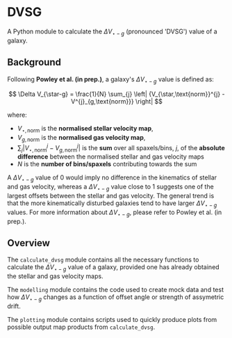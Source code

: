 # DVSG
A Python module to calculate the $\Delta V_{\star-g}$ (pronounced 'DVSG') value of a galaxy.

## Background
Following **Powley et al. (in prep.)**, a galaxy's $\Delta V_{\star-g}$ value is defined as:

$$
\Delta V_{\star-g} = \frac{1}{N} \sum_{j} \left| {V_{\star,\text{norm}}^{j} - V^{j}_{g,\text{norm}}} \right|
$$

where:
- $V_{\star,\text{norm}}$ is the **normalised stellar velocity map**,
- $V_{g,\text{norm}}$ is the **normalised gas velocity map**,
- $\sum_{j} \left| {V_{\star,\text{norm}}^{j} - V^{j}_{g,\text{norm}}} \right|$ is the **sum** over all spaxels/bins, $j$, of the **absolute difference** between the normalised stellar and gas velocity maps
- $N$ is the **number of bins/spaxels** contributing towards the sum

A $\Delta V_{\star-g}$ value of 0 would imply no difference in the kinematics of stellar and gas velocity, whereas a $\Delta V_{\star-g}$ value close to 1 suggests one of the largest offsets between the stellar and gas velocity. The general trend is that the more kinematically disturbed galaxies tend to have larger $\Delta V_{\star-g}$ values. For more information about $\Delta V_{\star-g}$, please refer to Powley et al. (in prep.).

## Overview

The `calculate_dvsg` module contains all the necessary functions to calculate the $\Delta V_{\star-g}$ value of a galaxy, provided one has already obtained the stellar and gas velocity maps.

The `modelling` module contains the code used to create mock data and test how $\Delta V_{\star-g}$ changes as a function of offset angle or strength of assymetric drift.

The `plotting` module contains scripts used to quickly produce plots from possible output map products from `calculate_dvsg`.